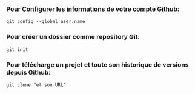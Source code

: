 ### Pour Configurer les informations de votre compte Github: 
`git config --global user.name`

### Pour créer un dossier comme repository Git: 
`git init`

### Pour télécharge un projet et toute son historique de versions depuis Github: 
`git clone "et son URL"`
